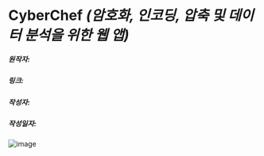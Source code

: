 # CyberChef *(암호화, 인코딩, 압축 및 데이터 분석을 위한 웹 앱)*
#####  원작자:
#####  링크:
#####  작성자:
#####  작성일자:








![image](https://github.com/ICTIS-Cert-System-Project/ICTIS-Cert-System/assets/164521627/b67b3250-8336-419a-b242-3cdc9149f49a)
